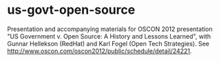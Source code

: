 us-govt-open-source
===================

Presentation and accompanying materials for OSCON 2012 presentation "US Government v. Open Source: A History and Lessons Learned", with Gunnar Hellekson (RedHat) and Karl Fogel (Open Tech Strategies).  See http://www.oscon.com/oscon2012/public/schedule/detail/24221.